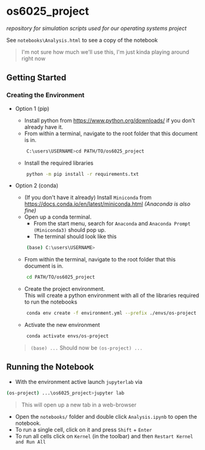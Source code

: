 # os6025_project
_repository for simulation scripts used for our operating systems project_


See `notebooks\Analysis.html` to see a copy of the notebook


> I'm not sure how much we'll use this, I'm just kinda playing around right now

## Getting Started

### Creating the Environment
* Option 1 (pip)
    - Install python from https://www.python.org/downloads/ if you don't already have it.
    - From within a terminal, navigate to the root folder that this document is in.

    ```bash
        C:\users\USERNAME>cd PATH/TO/os6025_project
    ```
    - Install the required libraries
    ```bash
        python -m pip install -r requirements.txt
    ```


* Option 2 (conda)
    - (If you don't have it already) Install `Miniconda` from https://docs.conda.io/en/latest/miniconda.html _(Anaconda is also fine)_
    - Open up a conda terminal.<br>
       - From the start menu, search for `Anaconda` and `Anaconda Prompt (Miniconda3)` should pop up.<br>
       - The terminal should look like this

    ```bash
        (base) C:\users\USERNAME>
    ```
    - From within the terminal, navigate to the root folder that this document is in.

    ```bash
        cd PATH/TO/os6025_project
    ```
    - Create the project environment.<br>
      This will create a python environment with all of the libraries required to run the notebooks

    ```bash
        conda env create -f environment.yml --prefix ./envs/os-project
    ```

    - Activate the new environment

    ```bash
        conda activate envs/os-project
    ```
    > `(base) ...` Should now be `(os-project) ...`
 

## Running the Notebook
- With the environment active launch `jupyterlab` via
```bash
(os-project) ...\os6025_project>jupyter lab
```

> This will open up a new tab in a web-browser

- Open the `notebooks/` folder and double click `Analysis.ipynb` to open the notebook.
- To run a single cell, click on it and press `Shift` + `Enter`
- To run all cells click on `Kernel` (in the toolbar) and then `Restart Kernel and Run All`


